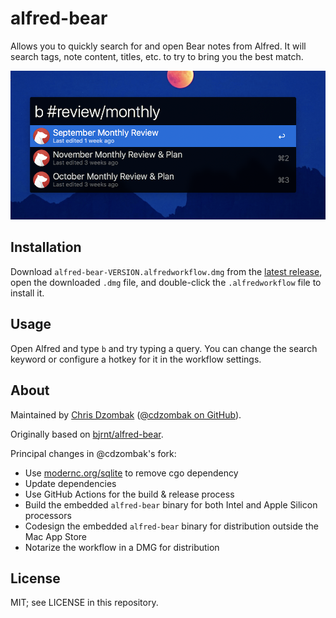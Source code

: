 # alfred-bear

Allows you to quickly search for and open Bear notes from Alfred. It will search tags, note content, titles, etc. to try to bring you the best match.

![usage example screenshot](readme.images/image.png)

## Installation

Download `alfred-bear-VERSION.alfredworkflow.dmg` from the [latest release](https://github.com/cdzombak/alfred-bear/releases/latest), open the downloaded `.dmg` file, and double-click the `.alfredworkflow` file to install it.

## Usage

Open Alfred and type `b` and try typing a query. You can change the search keyword or configure a hotkey for it in the workflow settings.

## About

Maintained by [Chris Dzombak](https://www.dzombak.com) ([@cdzombak on GitHub](https://github.com/cdzombak)).

Originally based on [bjrnt/alfred-bear](https://github.com/bjrnt/alfred-bear).

Principal changes in @cdzombak's fork:
- Use [modernc.org/sqlite](https://pkg.go.dev/modernc.org/sqlite) to remove cgo dependency
- Update dependencies
- Use GitHub Actions for the build & release process
- Build the embedded `alfred-bear` binary for both Intel and Apple Silicon processors
- Codesign the embedded `alfred-bear` binary for distribution outside the Mac App Store
- Notarize the workflow in a DMG for distribution

## License

MIT; see LICENSE in this repository.
